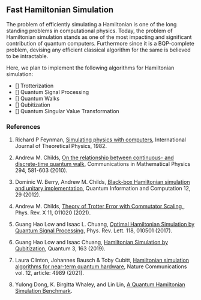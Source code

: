 ## Fast Hamiltonian Simulation

The problem of efficiently simulating a Hamiltonian is one of the long standing problems in computational physics. Today, the problem of Hamiltonian simulation stands as one of the most impacting and significant contribution of quantum computers. Furthermore since it is a BQP-complete problem, devising any efficient classical algorithm for the same is believed to be intractable.

Here, we plan to implement the following algorithms for Hamiltonian simulation:
- [] Trotterization
- [] Quantum Signal Processing
- [] Quantum Walks
- [] Qubitization
- [] Quantum Singular Value Transformation

### References

1. Richard P Feynman, [Simulating physics with computers](http://www.sciencemag.org/cgi/content/abstract/273/5278/1073), International Journal of Theoretical Physics, 1982.
    
1. Andrew M. Childs, [On the relationship between continuous- and discrete-time quantum walk](https://arxiv.org/abs/0810.0312), Communications in Mathematical Physics 294, 581-603 (2010).
    
1. Dominic W. Berry, Andrew M. Childs, [Black-box Hamiltonian simulation and unitary implementation](https://arxiv.org/abs/0910.4157), Quantum Information and Computation 12, 29 (2012).

1. Andrew M. Childs, [Theory of Trotter Error with Commutator Scaling
](https://journals.aps.org/prx/abstract/10.1103/PhysRevX.11.011020), Phys. Rev. X 11, 011020 (2021).
    
1. Guang Hao Low and Isaac L. Chuang, [Optimal Hamiltonian Simulation by Quantum Signal Processing](https://journals.aps.org/prl/abstract/10.1103/PhysRevLett.118.010501), Phys. Rev. Lett. 118, 010501 (2017).
    
1. Guang Hao Low and Isaac Chuang, [Hamiltonian Simulation by Qubitization](https://quantum-journal.org/papers/q-2019-07-12-163), Quantum 3, 163 (2019).
    
1. Laura Clinton, Johannes Bausch & Toby Cubitt, [Hamiltonian simulation algorithms for near-term quantum hardware](https://www.nature.com/articles/s41467-021-25196-0), Nature Communications vol. 12, article: 4989 (2021).
    
1. Yulong Dong, K. Birgitta Whaley, and Lin Lin, [A Quantum Hamiltonian Simulation Benchmark](https://arxiv.org/pdf/2108.03747.pdf).
